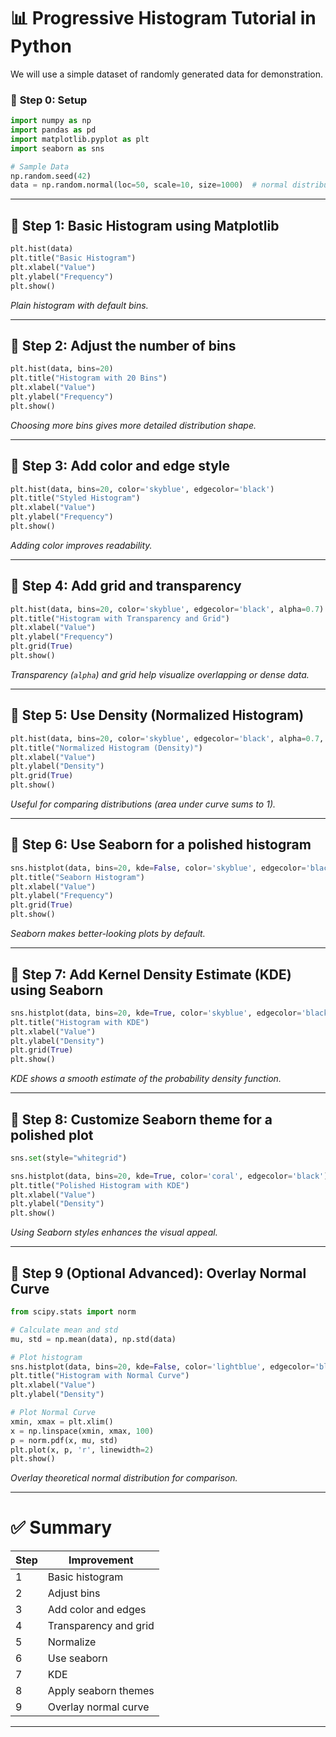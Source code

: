 
# 📊 **Progressive Histogram Tutorial in Python**

We will use a simple dataset of randomly generated data for demonstration.

### 🔧 **Step 0: Setup**

```python
import numpy as np
import pandas as pd
import matplotlib.pyplot as plt
import seaborn as sns

# Sample Data
np.random.seed(42)
data = np.random.normal(loc=50, scale=10, size=1000)  # normal distribution (mean=50, std=10, n=1000)
```

---

## 🎯 **Step 1: Basic Histogram using Matplotlib**

```python
plt.hist(data)
plt.title("Basic Histogram")
plt.xlabel("Value")
plt.ylabel("Frequency")
plt.show()
```

*Plain histogram with default bins.*

---

## 🎯 **Step 2: Adjust the number of bins**

```python
plt.hist(data, bins=20)
plt.title("Histogram with 20 Bins")
plt.xlabel("Value")
plt.ylabel("Frequency")
plt.show()
```

*Choosing more bins gives more detailed distribution shape.*

---

## 🎯 **Step 3: Add color and edge style**

```python
plt.hist(data, bins=20, color='skyblue', edgecolor='black')
plt.title("Styled Histogram")
plt.xlabel("Value")
plt.ylabel("Frequency")
plt.show()
```

*Adding color improves readability.*

---

## 🎯 **Step 4: Add grid and transparency**

```python
plt.hist(data, bins=20, color='skyblue', edgecolor='black', alpha=0.7)
plt.title("Histogram with Transparency and Grid")
plt.xlabel("Value")
plt.ylabel("Frequency")
plt.grid(True)
plt.show()
```

*Transparency (`alpha`) and grid help visualize overlapping or dense data.*

---

## 🎯 **Step 5: Use Density (Normalized Histogram)**

```python
plt.hist(data, bins=20, color='skyblue', edgecolor='black', alpha=0.7, density=True)
plt.title("Normalized Histogram (Density)")
plt.xlabel("Value")
plt.ylabel("Density")
plt.grid(True)
plt.show()
```

*Useful for comparing distributions (area under curve sums to 1).*

---

## 🎯 **Step 6: Use Seaborn for a polished histogram**

```python
sns.histplot(data, bins=20, kde=False, color='skyblue', edgecolor='black')
plt.title("Seaborn Histogram")
plt.xlabel("Value")
plt.ylabel("Frequency")
plt.grid(True)
plt.show()
```

*Seaborn makes better-looking plots by default.*

---

## 🎯 **Step 7: Add Kernel Density Estimate (KDE) using Seaborn**

```python
sns.histplot(data, bins=20, kde=True, color='skyblue', edgecolor='black')
plt.title("Histogram with KDE")
plt.xlabel("Value")
plt.ylabel("Density")
plt.grid(True)
plt.show()
```

*KDE shows a smooth estimate of the probability density function.*

---

## 🎯 **Step 8: Customize Seaborn theme for a polished plot**

```python
sns.set(style="whitegrid")

sns.histplot(data, bins=20, kde=True, color='coral', edgecolor='black')
plt.title("Polished Histogram with KDE")
plt.xlabel("Value")
plt.ylabel("Density")
plt.show()
```

*Using Seaborn styles enhances the visual appeal.*

---

## 🎯 **Step 9 (Optional Advanced): Overlay Normal Curve**

```python
from scipy.stats import norm

# Calculate mean and std
mu, std = np.mean(data), np.std(data)

# Plot histogram
sns.histplot(data, bins=20, kde=False, color='lightblue', edgecolor='black', stat='density')
plt.title("Histogram with Normal Curve")
plt.xlabel("Value")
plt.ylabel("Density")

# Plot Normal Curve
xmin, xmax = plt.xlim()
x = np.linspace(xmin, xmax, 100)
p = norm.pdf(x, mu, std)
plt.plot(x, p, 'r', linewidth=2)
plt.show()
```

*Overlay theoretical normal distribution for comparison.*

---

# ✅ **Summary**

| Step | Improvement           |
| ---- | --------------------- |
| 1    | Basic histogram       |
| 2    | Adjust bins           |
| 3    | Add color and edges   |
| 4    | Transparency and grid |
| 5    | Normalize             |
| 6    | Use seaborn           |
| 7    | KDE                   |
| 8    | Apply seaborn themes  |
| 9    | Overlay normal curve  |

---
